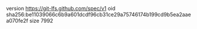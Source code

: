 version https://git-lfs.github.com/spec/v1
oid sha256:be11039066c6b9a601dcdf96cb31ce29a75746174b199cd9b5ea2aaea070fe2f
size 7992
